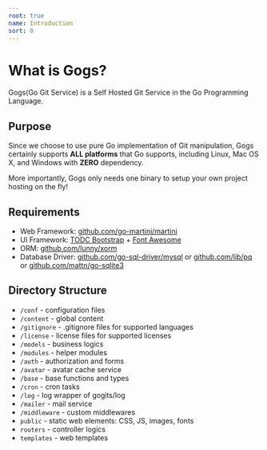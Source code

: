```yaml
---
root: true
name: Introduction
sort: 0
---
```


# What is Gogs?

Gogs(Go Git Service) is a Self Hosted Git Service in the Go Programming Language. 

## Purpose

Since we choose to use pure Go implementation of Git manipulation, Gogs certainly supports **ALL platforms**  that Go supports, including Linux, Mac OS X, and Windows with **ZERO** dependency. 

More importantly, Gogs only needs one binary to setup your own project hosting on the fly!

## Requirements

- Web Framework: [github.com/go-martini/martini](https://github.com/go-martini/martini)
- UI Framework: [TODC Bootstrap](http://todc.github.io/todc-bootstrap/) + [Font Awesome](http://fontawesome.io/)
- ORM: [github.com/lunny/xorm](https://github.com/lunny/xorm)
- Database Driver: [github.com/go-sql-driver/mysql](https://github.com/go-sql-driver/mysql) or [github.com/lib/pq](https://github.com/lib/pq) or [github.com/mattn/go-sqlite3](https://github.com/mattn/go-sqlite3)

## Directory Structure

- `/conf` - configuration files
 - `/content` - global content
 - `/gitignore` - .gitignore files for supported languages
 - `/license` - license files for supported licenses
- `/models` -  business logics
- `/modules` - helper modules
 - `/auth` - authorization and forms
 - `/avatar` - avatar cache service
 - `/base` - base functions and types
 - `/cron` - cron tasks
 - `/log` - log wrapper of gogits/log
 - `/mailer` - mail service
 - `/middleware` - custom middlewares  
- `public`   -  static web elements: CSS, JS, images, fonts
- `routers` - controller logics
- `templates`    -  web templates
